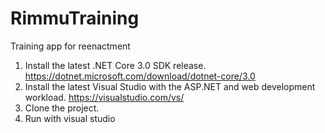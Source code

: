 # RimmuTraining
Training app for reenactment

1. Install the latest .NET Core 3.0 SDK release. https://dotnet.microsoft.com/download/dotnet-core/3.0
2. Install the latest Visual Studio with the ASP.NET and web development workload. https://visualstudio.com/vs/
3. Clone the project.
4. Run with visual studio

